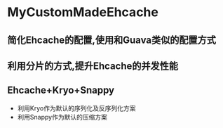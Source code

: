 # MyCustomMadeEhcache
## 简化Ehcache的配置,使用和Guava类似的配置方式
## 利用分片的方式,提升Ehcache的并发性能
## Ehcache+Kryo+Snappy
* 利用Kryo作为默认的序列化及反序列化方案
* 利用Snappy作为默认的压缩方案
